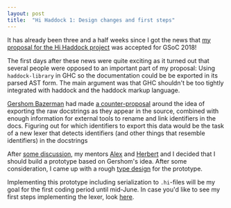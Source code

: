 ```yaml
---
layout: post
title:  "Hi Haddock 1: Design changes and first steps"
---
```


It has already been three and a half weeks since I got the news that [my proposal for the Hi Haddock project][accepted-proposal] was accepted for GSoC 2018!

The first days after these news were quite exciting as it turned out that several people were
opposed to an important part of my proposal: Using `haddock-library` in GHC so the documentation
could be be exported in its parsed AST form. The main argument was that GHC shouldn't be too
tightly integrated with haddock and the haddock markup language.

[Gershom Bazerman][gbaz] had made [a counter-proposal][lexer-proposal] around the idea
of exporting the raw docstrings as they appear in the source, combined with enough information for
external tools to rename and link identifiers in the docs. Figuring out for which identifiers to
export this data would be the task of a new lexer that detects identifiers (and other things that resemble identifiers) in the docstrings

After [some discussion][format-issue], my mentors [Alex][alex] and [Herbert][hvr] and I decided that I should
build a prototype based on Gershom's idea. After some consideration, I came up with a rough [type design][type-design] for the prototype.

Implementing this prototype including serialization to `.hi`-files will be my goal for the first
coding period until mid-June.
In case you'd like to see my first steps implementing the lexer, look [here][lexer-repo].

[accepted-proposal]: https://docs.google.com/document/d/1YnUsOnAAn1t5dGaLBe7sW5DMqlKgM2kqCZ8Ydx_FqGc
[format-issue]: https://github.com/haskell/haddock/issues/805
[lexer-proposal]: https://github.com/haskell/haddock/pull/799#issuecomment-381341264
[gbaz]: https://github.com/gbaz
[alex]: https://github.com/alexbiehl
[hvr]: https://github.com/hvr
[type-design]: https://github.com/haskell/haddock/issues/805#issuecomment-387043243
[lexer-repo]: https://github.com/sjakobi/hi-haddock-lexer
